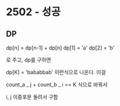 # 2502 - 성공

## DP

dp[n] = dp[n-1] + dp[n]
dp[1] = 'a'
dp[2] = 'b'

로 주고, dp를 구하면

dp[K] = 'bababbab' 이런식으로 나온다.
이걸

count_a _ j + count_b _ i == K 식으로 바꿔서

i, j 이중포문 돌려서 구함
